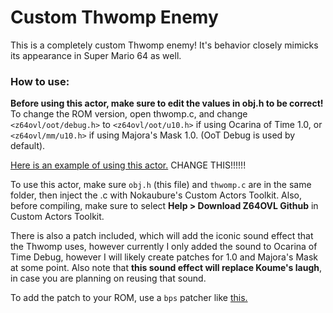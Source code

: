 # Custom Thwomp Enemy
This is a completely custom Thwomp enemy! It's behavior closely mimicks its appearance in Super Mario 64 as well.

### How to use:
**Before using this actor, make sure to edit the values in obj.h to be correct!**
To change the ROM version, open thwomp.c, and change `<z64ovl/oot/debug.h>` to `<z64ovl/oot/u10.h>` if using Ocarina of Time 1.0, or `<z64ovl/mm/u10.h>` if using Majora's Mask 1.0. (OoT Debug is used by default).

[Here is an example of using this actor.](https://www.youtube.com/watch?v=qW3mE1MZokk) CHANGE THIS!!!!!!

To use this actor, make sure `obj.h` (this file) and `thwomp.c` are in the same folder, then inject the .c with Nokaubure's Custom Actors Toolkit.
Also, before compiling, make sure to select **Help > Download Z64OVL Github** in Custom Actors Toolkit.

There is also a patch included, which will add the iconic sound effect that the Thwomp uses, however currently I only added the sound to Ocarina of Time Debug,
however I will likely create patches for 1.0 and Majora's Mask at some point. Also note that **this sound effect will replace Koume's laugh**, in
case you are planning on reusing that sound.

To add the patch to your ROM, use a `bps` patcher like [this.](https://www.marcrobledo.com/RomPatcher.js/)
